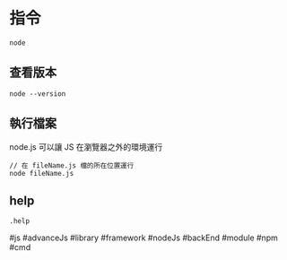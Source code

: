 # 指令

```
node
```
## 查看版本
```
node --version
```
## 執行檔案
node.js 可以讓 JS 在瀏覽器之外的環境運行
```
// 在 fileName.js 檔的所在位置運行
node fileName.js
```

## help
```
.help
```

#js #advanceJs #library #framework #nodeJs #backEnd #module #npm #cmd 